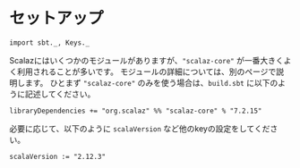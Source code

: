 # セットアップ

```tut:invisible
import sbt._, Keys._
```

Scalazにはいくつかのモジュールがありますが、`"scalaz-core"` が一番大きくよく利用されることが多いです。
モジュールの詳細については、別のページで説明します。
ひとまず `"scalaz-core"` のみを使う場合は、`build.sbt` に以下のように記述してください。

```tut:silent
libraryDependencies += "org.scalaz" %% "scalaz-core" % "7.2.15"
```

必要に応じて、以下のように `scalaVersion` など他のkeyの設定をしてください。

```tut:silent
scalaVersion := "2.12.3"
```
